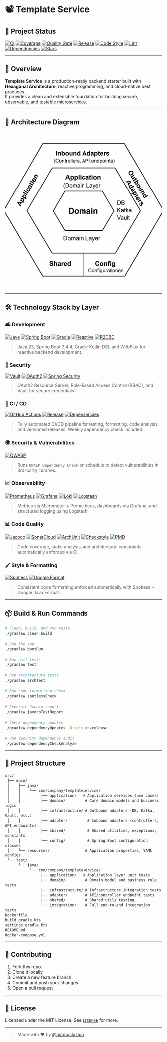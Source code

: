# 📽️ Template Service

## 📌 Project Status

[![CI](https://github.com/marcoslozina/template-service/actions/workflows/ci.yml/badge.svg)](https://github.com/marcoslozina/template-service/actions/workflows/ci.yml)
[![Coverage](https://sonarcloud.io/api/project_badges/measure?project=marcoslozina_template-service&metric=coverage)](https://sonarcloud.io/summary/new_code?id=marcoslozina_template-service)
[![Quality Gate](https://sonarcloud.io/api/project_badges/measure?project=marcoslozina_template-service&metric=alert_status)](https://sonarcloud.io/summary/new_code?id=marcoslozina_template-service)
[![Release](https://img.shields.io/github/v/release/marcoslozina/template-service)](https://github.com/marcoslozina/template-service/releases)
[![Code Style](https://img.shields.io/badge/style-Google%20Java%20Format-blue)](https://github.com/google/google-java-format)
[![Lint](https://img.shields.io/badge/linter-Checkstyle-orange)](https://checkstyle.org/)
[![Dependencies](https://img.shields.io/endpoint?url=https://gist.githubusercontent.com/marcoslozina/fc45cb1bddace6f645699522179d624f/raw/dependencies.json)](https://github.com/ben-manes/gradle-versions-plugin)
[![Stars](https://img.shields.io/github/stars/marcoslozina/template-service?style=social)](https://github.com/marcoslozina/template-service/stargazers)

---

## 🌱 Overview

**Template Service** is a production-ready backend starter built with **Hexagonal Architecture**, reactive programming, and cloud-native best practices.  
It provides a clean and extensible foundation for building secure, observable, and testable microservices.

---

## 📏 Architecture Diagram

![Hexagonal Architecture](docs/images/architecture-diagram.png)

---

## 🛠️ Technology Stack by Layer

### 🛋️ Development

[![Java](https://img.shields.io/badge/Java-23-blue?logo=openjdk)](https://openjdk.org/)
[![Spring Boot](https://img.shields.io/badge/Spring_Boot-3.4.4-brightgreen?logo=spring)](https://spring.io/projects/spring-boot)
[![Gradle](https://img.shields.io/badge/Gradle-8.7-green?logo=gradle)](https://gradle.org/)
[![Reactive](https://img.shields.io/badge/WebFlux-Reactive-orange?logo=reactivex)](https://docs.spring.io/spring-framework/docs/current/reference/html/web-reactive.html)
[![R2DBC](https://img.shields.io/badge/R2DBC-Reactive%20DB-blueviolet)](https://r2dbc.io/)

> Java 23, Spring Boot 3.4.4, Gradle Kotlin DSL and WebFlux for reactive backend development.

### 🔐 Security

[![Vault](https://img.shields.io/badge/Vault-Secrets-black?logo=hashicorp)](https://www.vaultproject.io/)
[![OAuth2](https://img.shields.io/badge/OAuth2-Resource_Server-yellow)](https://oauth.net/2/)
[![Spring Security](https://img.shields.io/badge/Spring_Security-RBAC-red)](https://spring.io/projects/spring-security)

> OAuth2 Resource Server, Role-Based Access Control (RBAC), and Vault for secure credentials.

### 🔄 CI / CD

[![GitHub Actions](https://img.shields.io/badge/GitHub_Actions-Automation-blue?logo=githubactions)](https://docs.github.com/en/actions)
[![Release](https://img.shields.io/github/v/release/marcoslozina/template-service)](https://github.com/marcoslozina/template-service/releases)
[![Dependencies](https://img.shields.io/badge/Dependencies-Up--to--date-brightgreen)](https://github.com/ben-manes/gradle-versions-plugin)

> Fully automated CI/CD pipeline for testing, formatting, code analysis, and versioned releases. Weekly dependency check included.

### 🌍 Security & Vulnerabilities

[![OWASP](https://img.shields.io/badge/OWASP-Dependency_Check-lightgrey)](https://owasp.org/www-project-dependency-check/)

> Runs `OWASP Dependency Check` on schedule to detect vulnerabilities in 3rd-party libraries.

### 📈 Observability

[![Prometheus](https://img.shields.io/badge/Prometheus-Metrics-orange?logo=prometheus)](https://prometheus.io/)
[![Grafana](https://img.shields.io/badge/Grafana-Dashboard-yellow?logo=grafana)](https://grafana.com/)
[![Loki](https://img.shields.io/badge/Loki-Logs-grey?logo=grafana)](https://grafana.com/oss/loki/)
[![Logstash](https://img.shields.io/badge/Logstash-Structured_Logs-black)](https://www.elastic.co/logstash)

> Metrics via Micrometer + Prometheus, dashboards via Grafana, and structured logging using Logstash.

### 📊 Code Quality

[![Jacoco](https://img.shields.io/badge/Jacoco-Coverage-red?logo=codecov)](https://www.jacoco.org/jacoco/)
[![SonarCloud](https://img.shields.io/badge/SonarCloud-Analysis-yellow?logo=sonarcloud)](https://sonarcloud.io/dashboard?id=marcoslozina_template-service)
[![ArchUnit](https://img.shields.io/badge/ArchUnit-Architecture-blue)](https://www.archunit.org/)
[![Checkstyle](https://img.shields.io/badge/Checkstyle-Static_Analysis-orange)](https://checkstyle.org/)
[![PMD](https://img.shields.io/badge/PMD-Rules-blueviolet)](https://pmd.github.io/)

> Code coverage, static analysis, and architectural constraints automatically enforced via CI.

### 🖌️ Style & Formatting

[![Spotless](https://img.shields.io/badge/Style-Spotless-blue)](https://github.com/diffplug/spotless)
[![Google Format](https://img.shields.io/badge/Style-Google%20Java%20Format-ffb400)](https://github.com/google/google-java-format)

> Consistent code formatting enforced automatically with Spotless + Google Java Format.

---

## 📦 Build & Run Commands

```bash
# Clean, build, and run tests
./gradlew clean build

# Run the app
./gradlew bootRun

# Run unit tests
./gradlew test

# Run architecture tests
./gradlew archTest

# Run code formatting check
./gradlew spotlessCheck

# Generate Jacoco report
./gradlew jacocoTestReport

# Check dependency updates
./gradlew dependencyUpdates -Drevision=release

# Run security dependency audit
./gradlew dependencyCheckAnalyze
```

---

## 📂 Project Structure

```text
src/
 ├── main/
 │    ├── java/
 │    │    └── com/company/templateservice/
 │    │         ├── application/   # Application services (use cases)
 │    │         ├── domain/         # Core domain models and business logic
 │    │         ├── infrastructure/ # Outbound adapters (DB, Kafka, Vault, etc.)
 │    │         ├── adapter/         # Inbound adapters (controllers, API endpoints)
 │    │         ├── shared/          # Shared utilities, exceptions, constants
 │    │         └── config/          # Spring Boot configuration classes
 │    └── resources/                # Application properties, YAML configs
 └── test/
      └── java/
           └── com/company/templateservice/
                ├── application/   # Application layer unit tests
                ├── domain/         # Domain model and business rule tests
                ├── infrastructure/ # Infrastructure integration tests
                ├── adapter/        # API/controller endpoint tests
                ├── shared/         # Shared utils testing
                └── integration/    # Full end-to-end integration tests
Dockerfile
build.gradle.kts
settings.gradle.kts
README.md
docker-compose.yml
```

---

## 🤝 Contributing

1. Fork this repo
2. Clone it locally
3. Create a new feature branch
4. Commit and push your changes
5. Open a pull request

---

## 📜 License

Licensed under the MIT License. See [`LICENSE`](LICENSE) for more.

---

> Made with ❤️ by [@marcoslozina](https://github.com/marcoslozina)

